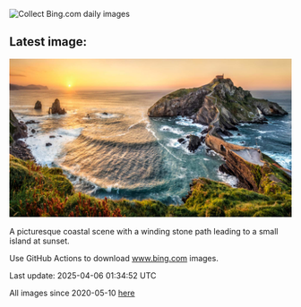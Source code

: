 ![Collect Bing.com daily images](https://github.com/counter2015/bing-daily-images/workflows/Collect%20Bing.com%20daily%20images/badge.svg)
## Latest image:
![](images/GaztelugatxeSunset.jpg)

A picturesque coastal scene with a winding stone path leading to a small island at sunset.

Use GitHub Actions to download www.bing.com images.

Last update: 2025-04-06 01:34:52 UTC

All images since 2020-05-10 [here](https://github.com/counter2015/bing-daily-images/tree/master/images)
